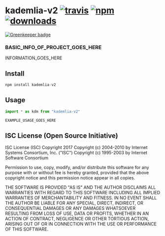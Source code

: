 # kademlia-v2 [![travis][travis-image]][travis-url] [![npm][npm-image]][npm-url] [![downloads][downloads-image]][downloads-url]

[![Greenkeeper badge](https://badges.greenkeeper.io/CraigglesO/kademlia-v2.svg)](https://greenkeeper.io/)

[travis-image]: https://travis-ci.org/CraigglesO/kademlia-v2.svg?branch=master
[travis-url]: https://travis-ci.org/CraigglesO/kademlia-v2
[npm-image]: https://img.shields.io/npm/v/kademlia-v2.svg
[npm-url]: https://npmjs.org/package/kademlia-v2
[downloads-image]: https://img.shields.io/npm/dm/kademlia-v2.svg
[downloads-url]: https://npmjs.org/package/kademlia-v2

### BASIC_INFO_OF_PROJECT_GOES_HERE

INFORMATION_GOES_HERE

## Install

``` typescript
npm install kademlia-v2
```

## Usage
``` typescript
import * as kdm from "kademlia-v2"

EXAMPLE_USAGE_GOES_HERE

```

## ISC License (Open Source Initiative)

ISC License (ISC)
Copyright 2017 <CraigglesO>
Copyright (c) 2004-2010 by Internet Systems Consortium, Inc. ("ISC")
Copyright (c) 1995-2003 by Internet Software Consortium


Permission to use, copy, modify, and/or distribute this software for any purpose with or without fee is hereby granted, provided that the above copyright notice and this permission notice appear in all copies.

THE SOFTWARE IS PROVIDED "AS IS" AND THE AUTHOR DISCLAIMS ALL WARRANTIES WITH REGARD TO THIS SOFTWARE INCLUDING ALL IMPLIED WARRANTIES OF MERCHANTABILITY AND FITNESS. IN NO EVENT SHALL THE AUTHOR BE LIABLE FOR ANY SPECIAL, DIRECT, INDIRECT, OR CONSEQUENTIAL DAMAGES OR ANY DAMAGES WHATSOEVER RESULTING FROM LOSS OF USE, DATA OR PROFITS, WHETHER IN AN ACTION OF CONTRACT, NEGLIGENCE OR OTHER TORTIOUS ACTION, ARISING OUT OF OR IN CONNECTION WITH THE USE OR PERFORMANCE OF THIS SOFTWARE.
